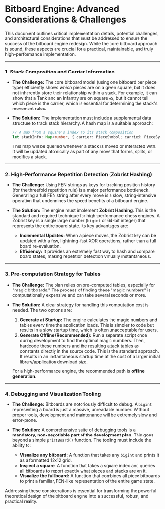 # Bitboard Engine: Advanced Considerations & Challenges

This document outlines critical implementation details, potential challenges,
and architectural considerations that must be addressed to ensure the success of
the bitboard engine redesign. While the core bitboard approach is sound, these
aspects are crucial for a practical, maintainable, and truly high-performance
implementation.

---

### 1. Stack Composition and Carrier Information

- **The Challenge:** The core bitboard model (using one bitboard per piece type)
  efficiently shows _which_ pieces are on a given square, but it does not
  inherently store their relationship within a stack. For example, it can show
  that a Tank and an Infantry are on square `e5`, but it cannot tell which piece
  is the carrier, which is essential for determining the stack's movement rules.

- **The Solution:** The implementation must include a supplemental data
  structure to track stack hierarchy. A hash map is a suitable approach:

  ```typescript
  // A map from a square's index to its stack composition
  let stackInfo: Map<number, { carrier: PieceSymbol; carried: PieceSymbol[] }>
  ```

  This map will be queried whenever a stack is moved or interacted with. It will
  be updated atomically as part of any move that forms, splits, or modifies a
  stack.

---

### 2. High-Performance Repetition Detection (Zobrist Hashing)

- **The Challenge:** Using FEN strings as keys for tracking position history
  (for the threefold repetition rule) is a major performance bottleneck.
  Generating a full FEN string after every move is a slow, string-intensive
  operation that undermines the speed benefits of a bitboard engine.

- **The Solution:** The engine must implement **Zobrist Hashing**. This is the
  standard and required technique for high-performance chess engines. A Zobrist
  key is a single large number (`bigint` or 64-bit integer) that represents the
  entire board state. Its key advantages are:
  - **Incremental Updates:** When a piece moves, the Zobrist key can be updated
    with a few, lightning-fast XOR operations, rather than a full board
    re-evaluation.
  - **Efficiency:** It provides an extremely fast way to hash and compare board
    states, making repetition detection virtually instantaneous.

---

### 3. Pre-computation Strategy for Tables

- **The Challenge:** The plan relies on pre-computed tables, especially for
  "magic bitboards." The process of finding these "magic numbers" is
  computationally expensive and can take several seconds or more.

- **The Solution:** A clear strategy for handling this computation cost is
  needed. The two options are:

  1.  **Generate at Startup:** The engine calculates the magic numbers and
      tables every time the application loads. This is simpler to code but
      results in a slow startup time, which is often unacceptable for users.
  2.  **Generate Offline (Recommended):** Run a separate script once during
      development to find the optimal magic numbers. Then, hardcode these
      numbers and the resulting attack tables as constants directly in the
      source code. This is the standard approach. It results in an instantaneous
      startup time at the cost of a larger initial library/application download
      size.

  For a high-performance engine, the recommended path is **offline generation**.

---

### 4. Debugging and Visualization Tooling

- **The Challenge:** Bitboards are notoriously difficult to debug. A `bigint`
  representing a board is just a massive, unreadable number. Without proper
  tools, development and maintenance will be extremely slow and error-prone.

- **The Solution:** A comprehensive suite of debugging tools is a **mandatory,
  non-negotiable part of the development plan**. This goes beyond a simple
  `printBoard()` function. The tooling must include the ability to:
  - **Visualize any bitboard:** A function that takes any `bigint` and prints it
    as a formatted 12x12 grid.
  - **Inspect a square:** A function that takes a square index and queries all
    bitboards to report exactly what pieces and stacks are on it.
  - **Visualize the full board:** A function that combines all piece bitboards
    to print a familiar, FEN-like representation of the entire game state.

Addressing these considerations is essential for transforming the powerful
theoretical design of the bitboard engine into a successful, robust, and
practical reality.
